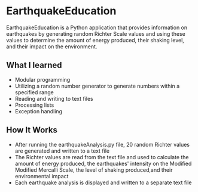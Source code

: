 # EarthquakeEducation

EarthquakeEducation is a Python application that provides information on earthquakes by generating random Richter Scale values
and using these values to determine the amount of energy produced, their shaking level, and their impact on the environment.


## What I learned
- Modular programming
- Utilizing a random number generator to generate numbers within a specified range
- Reading and writing to text files
- Processing lists
- Exception handling

## How It Works
- After running the earthquakeAnalysis.py file, 20 random Richter values are generated and written to a text file
- The Richter values are read from the text file and used to calculate the amount of energy produced, the earthquakes' intensity on the 
Modified Modified Mercalli Scale, the level of shaking produced,and their environmental impact
- Each earthquake analysis is displayed and written to a separate text file
